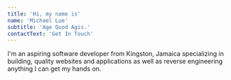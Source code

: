 ```yaml
---
title: 'Hi, my name is'
name: 'Michael Lue'
subtitle: 'Age Quod Agis.'
contactText: 'Get In Touch'
---
```


I'm an aspiring software developer from Kingston, Jamaica specializing in building, quality websites and applications as well as reverse engineering anything I can get my hands on.
